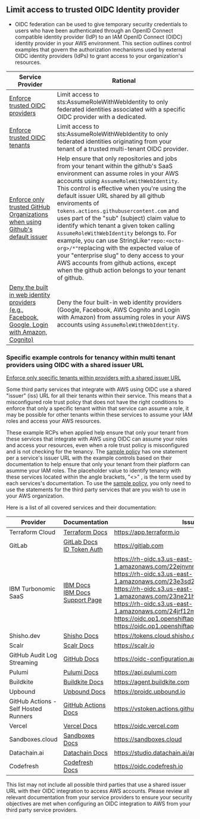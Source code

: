 ## Limit access to trusted OIDC Identity provider

* OIDC federation can be used to give temporary security credentials to users who have been authenticated through an OpenID Connect compatible identity provider (IdP) to an IAM OpenID Connect (OIDC) identity provider in your AWS environment. This section outlines control examples that govern the authorization mechanisms used by external OIDC identity providers (IdPs) to grant access to your organization's resources.


| Service Provider | Rational | 
|-------------|-------------|
|[Enforce trusted OIDC providers](https://github.com/aws-samples/data-perimeter-policy-examples/blob/4bc433ff6c4721049fc2eb542c89246343b5fb8a/resource_control_policies/identity_perimeter_rcp.json#L55C19-L55C49) | Limit access to sts:AssumeRoleWithWebIdentity to only federated identities associated with a specific OIDC provider with a dedicated.|
|[Enforce trusted OIDC tenants](https://github.com/aws-samples/data-perimeter-policy-examples/blob/4bc433ff6c4721049fc2eb542c89246343b5fb8a/resource_control_policies/identity_perimeter_rcp.json#L39C19-L39C44) | Limit access to sts:AssumeRoleWithWebIdentity to only federated identities originating from your tenant of a trusted multi-tenant OIDC provider. |
|[Enforce only trusted GitHub Organizations when using Github's default issuer](GitHub-Actions.json) | Help ensure that only repositories and jobs from your tenant within the github's SaaS environment can assume roles in your AWS accounts using `AssumeRoleWithWebIdentity`. This control is effective when you're using the default issuer URL shared by all github enviroments of `tokens.actions.githubusercontent.com` and uses part of the "sub" (subject)  claim value to identify which tenant a given token calling `AssumeRoleWithWebIdentity` belongs to. For example, you can use StringLike`"repo:<octo-org>/*"`replacing <octo-org> with the expected value of your "enterprise slug" to deny access to your AWS accounts from github actions, except when the github action belongs to your tenant of github.|
|[Deny the built in web identity providers (e.g., Facebook, Google, Login with Amazon, Cognito)](Deny-built-in-web-identity-providers.json) | Deny the four built-in web identity providers (Google, Facebook, AWS Cognito and Login with Amazon) from assuming roles in your AWS accounts using `AssumeRoleWithWebIdentity`. |



### Specific example controls for tenancy within multi tenant providers using OIDC with a shared issuer URL

[Enforce only specific tenants within providers with a shared issuer URL](Shared-Issuers.json) 

Some third party services that integrate with AWS using OIDC use a shared "issuer" (iss) URL for all their tenants within their service. This means that a misconfigured role trust policy that does not have the right conditions to enforce that only a specific tenant within that service can assume a role, it may be possible for other tenants within these services to assume your IAM roles and access your AWS resources.

These example RCPs when applied help ensure that only your tenant from these services that integrate with AWS using OIDC can assume your roles and access your resources, even when a role trust policy is misconfigured and is not checking for the tenancy. The [sample policy](Shared-Issuers.json) has one statement per a service's issuer URL with the example controls based on their documentation to help ensure that only your tenant from their platform can asumme your IAM roles. The placeholder value to identify tenancy with these services located within the angle brackets, "<>" , is the term used by each services's documentation. To use the [sample policy](Shared-Issuers.json), you only need to use the statements for the third party services that are you wish to use in your AWS organization.


Here is a list of all covered services and their documentation:


| Provider                          | Documentation                                                                                          | Issuer/OIDC Provider URL                                              |    Policy Statement in [Shared-Issuers.json](Shared-Issuers.json)         |
|-----------------------------------|------------------------------------------------------------------------------------------------------|----------------------------------------------------------------|----------------------------------------------------------------|
| Terraform Cloud                   | [Terraform Docs](https://developer.hashicorp.com/terraform/cloud-docs/workspaces/dynamic-provider-credentials/aws-configuration) | https://app.terraform.io | EnforceTrustedOIDCTenantTerraformCloud|
| GitLab                             | [GitLab Docs](https://docs.gitlab.com/ee/ci/cloud_services/aws/) <br> [ID Token Auth](https://docs.gitlab.com/ee/ci/secrets/id_token_authentication.html) | https://gitlab.com | EnforceTrustedOIDCTenantGitLabCLoud|
| IBM Turbonomic SaaS                | [IBM Docs](https://www.ibm.com/docs/en/tarm/8.13.0?topic=suaiuir-setting-up-aws-iam-role-turbonomic-saas-deployments) <br> [IBM Docs](https://www.ibm.com/docs/en/tarm/8.14.6?topic=turbonomic-setting-up-aws-iam-role-saas-deployments) <br> [Support Page](https://www.ibm.com/support/pages/turbonomic-saas-iam-role-setup) | https://rh-oidc.s3.us-east-1.amazonaws.com/22ejnvnnturfmt6km08idd0nt4hekbn7 <br> https://rh-oidc.s3.us-east-1.amazonaws.com/23e3sd27sju1hoou6ohfs68vbno607tr <br> https://rh-oidc.s3.us-east-1.amazonaws.com/23ne21h005qjl3n33d8dui5dlrmv2tmg <br> https://rh-oidc.s3.us-east-1.amazonaws.com/24jrf12m5dj7ljlfb4ta2frhrcoadm26 <br> https://oidc.op1.openshiftapps.com/2f785sojlpb85i7402pk3qogugim5nfb <br> https://oidc.op1.openshiftapps.com/2c51blsaqa9gkjt0o9rt11mle8mmropu |EnforceTrustedOIDCTenantIbmTurboNomic1 <br>EnforceTrustedOIDCTenantIbmTurboNomic2 <br>EnforceTrustedOIDCTenantIbmTurboNomic3 <br>EnforceTrustedOIDCTenantIbmTurboNomic4 <br>EnforceTrustedOIDCTenantIbmTurboNomic5 <br>EnforceTrustedOIDCTenantIbmTurboNomic6 <br>|
| Shisho.dev                         | [Shisho Docs](https://shisho.dev/docs/g/getting-started/integrate-apps/aws/)                        | https://tokens.cloud.shisho.dev | EnforceTrustedOIDCTenantShishoDev|
| Scalr                              | [Scalr Docs](https://docs.scalr.io/docs/aws)                                                        | https://scalr.io | EnforceTrustedOIDCTenantScalr |
| GitHub Audit Log Streaming         | [GitHub Docs](https://docs.github.com/en/enterprise-cloud@latest/admin/monitoring-activity-in-your-enterprise/reviewing-audit-logs-for-your-enterprise/streaming-the-audit-log-for-your-enterprise#setting-up-streaming-to-amazon-s3) | https://oidc-configuration.audit-log.githubusercontent.com | EnforceTrustedOIDCTenantGithubLogStreaming |
| Pulumi                             | [Pulumi Docs](https://www.pulumi.com/docs/pulumi-cloud/oidc/provider/aws/)                          | https://api.pulumi.com | EnforceTrustedOIDCTenantPulumi |
| Buildkite                          | [Buildkite Docs](https://buildkite.com/docs/agent/v3/cli-oidc)                                      | https://agent.buildkite.com |EnforceTrustedOIDCTenantBuildKite |
| Upbound                            | [Upbound Docs](https://docs.upbound.io/all-spaces/legacy-spaces/multicloud-deploy/)                | https://proidc.upbound.io | EnforceTrustedOIDCTenantUpbound|
| GitHub Actions - Self Hosted Runners | [GitHub Actions Docs](https://github.com/actions/runner/blob/main/docs/checks/actions.md)           | https://vstoken.actions.githubusercontent.com | EnforceTrustedOIDCTenantGithubActionsSelfHosted|
| Vercel                             | [Vercel Docs](https://vercel.com/docs/security/secure-backend-access/oidc/reference)                | https://oidc.vercel.com | EnforceTrustedOIDCTenantVercel|
| Sandboxes.cloud                    | [Sandboxes Docs](https://docs.sandboxes.cloud/docs/cloud-resources-setup)                          | https://sandboxes.cloud | EnforceTrustedOIDCTenantSandBoxes|
| Datachain.ai                       | [Datachain Docs](https://dvc.org/doc/studio/user-guide/openid-connect)                             | https://studio.datachain.ai/api | EnforceTrustedOIDCTenantDataChain |
| Codefresh                          | [Codefresh Docs](https://codefresh.io/docs/docs/integrations/oidc-pipelines/)                      | https://oidc.codefresh.io | EnforceTrustedOIDCTenantCodeFresh |

This list may not include all possible third parties that use a shared issuer URL with their OIDC integration to access AWS accounts. Please review all relevant documentation from your service providers to ensure your security objectives are met when configuring an OIDC integration to AWS from your third party service providers.